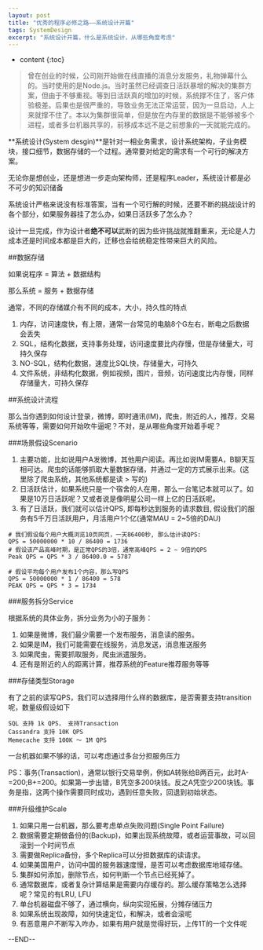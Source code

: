 ```yaml
---
layout: post
title: "优秀的程序必修之路——系统设计开篇"
tags: SystemDesign
excerpt: "系统设计开篇，什么是系统设计，从哪些角度考虑"
---
```


* content
{:toc}

> 曾在创业的时候，公司刚开始做在线直播的消息分发服务，礼物弹幕什么的。当时使用的是Node.js。当时虽然已经调查日活跃暴增的解决的集群方案，但由于不够重视。等到日活跃真的增加的时候，系统撑不住了，客户体验极差。后果也是很严重的，导致业务无法正常运营，因为一旦启动，人上来就撑不住了。本以为集群很简单，但是放在内存里的数据是不能够被多个进程，或者多台机器共享的，前移成本远不是之前想象的一天就能完成的。

**系统设计(System desgin)**是针对一相业务需求，设计系统架构，子业务模块，接口细节，数据存储的一个过程。通常要对给定的需求有一个可行的解决方案。

无论你是想创业，还是想进一步走向架构师，还是程序Leader，系统设计都是必不可少的知识储备

系统设计严格来说没有标准答案，当有一个可行解的时候，还要不断的挑战设计的各个部分，如果服务器挂了怎么办，如果日活跃多了怎么办？

设计一旦完成，作为设计者**绝不可以**武断的因为些许挑战就推翻重来，无论是人力成本还是时间成本都是巨大的，迁移也会给统稳定性带来巨大的风险。

##数据存储

如果说程序 = 算法 + 数据结构

那么系统 = 服务 + 数据存储

通常，不同的存储媒介有不同的成本，大小，持久性的特点

1. 内存，访问速度快，有上限，通常一台常见的电脑8个G左右，断电之后数据会丢失
2. SQL，结构化数据，支持事务处理，访问速度要比内存慢，但是存储量大，可持久保存
3. NO-SQL，结构化数据，速度比SQL快，存储量大，可持久
4. 文件系统，非结构化数据，例如视频，图片，音频，访问速度比内存慢，同样存储量大，可持久保存

##系统设计流程

那么当你遇到如何设计登录，微博，即时通讯(IM)，爬虫，附近的人，推荐，交易系统等等，需要如何开始吹牛逼呢？不对，是从哪些角度开始着手呢？

###场景假设Scenario
1. 主要功能，比如说用户A发微博，其他用户阅读。再比如说IM需要A，B聊天互相可达。爬虫的话能够抓取大量数据存储，并通过一定的方式展示出来。(这里除了爬虫系统，其他系统都是读 > 写的)
2. 日活跃估计，如果系统只是一个宿舍的人在用，那么一台笔记本就可以了。如果是10万日活跃呢？又或者说是像明星公司一样上亿的日活跃呢。
3. 有了日活跃，我们就可以估计QPS, 即每秒达到服务的请求数目, 假设我们的服务有5千万日活跃用户，月活用户1个亿(通常MAU = 2~5倍的DAU)

```
# 我们假设每个用户大概浏览10页网页，一天86400秒, 那么估计读QPS:
QPS = 50000000 * 10 / 86400 = 1736
# 假设该产品高峰时期，是正常QPS的3倍，通常高峰QPS = 2 ~ 9倍的QPS
Peak QPS = QPS * 3 / 86400.0 = 5787

# 假设平均每个用户发布1个内容，那么写QPS
QPS = 50000000 * 1 / 86400 = 578
PEAK QPS = QPS * 3 = 1734

```

###服务拆分Service

根据系统的具体业务，拆分业务为小的子服务：

1. 如果是微博，我们最少需要一个发布服务，消息读的服务。
2. 如果是IM，我们可能需要在线服务，消息发送，消息推送服务
3. 如果爬虫，需要抓取服务，爬虫派遣服务。
4. 还有是附近的人的距离计算，推荐系统的Feature推荐服务等等

###存储类型Storage

有了之前的读写QPS，我们可以选择用什么样的数据库，是否需要支持transition呢，数量级假设如下

```
SQL 支持 1k QPS， 支持Transaction
Cassandra 支持 10K QPS
Memecache 支持 100K ～ 1M QPS
```
一台机器如果不够的话，可以考虑通过多台分担服务压力

PS：事务(Transaction)，通常以银行交易举例，例如A转账给B两百元，此时A-=200;B+=200。如果第一步出错，B凭空多200块钱。反之A凭空少200块钱。事务是指，这两个操作需要同时成功，遇到任意失败，回退到初始状态。

###升级维护Scale
1. 如果只用一台机器，那么要考虑单点失败问题(Single Point Failure)
2. 数据需要定期做备份的(Backup)，如果出现系统故障，或者运营事故，可以回滚到一个时间节点
3. 需要做Replica备份，多个Replica可以分担数据库的读请求。
4. 如果美国用户，访问中国的服务器速度慢，是否可以考虑数据库地域存储。
5. 集群如何添加，删除节点，如何判断一个节点已经死掉了。
6. 通常数据库，或者复杂计算结果是需要内存缓存的。那么缓存策略怎么选择呢？常见的有LRU, LFU
7. 单台机器磁盘不够了，通过横向，纵向实现拓展，分摊存储压力
8. 如果系统出现故障，如何快速定位，和解决，或者会滚呢
9. 有恶意用户不断写入咋办，如果有用户就是觉得好玩，上传1T的一个文件呢

--END--
